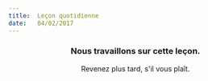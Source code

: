 ```yaml
---
title:  Leçon quotidienne
date:   04/02/2017
---
```


### <center>Nous travaillons sur cette leçon.</center>
<center>Revenez plus tard, s'il vous plaît.</center>